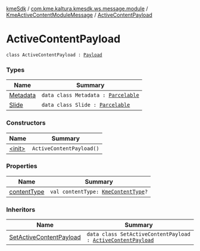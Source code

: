 [kmeSdk](../../../index.md) / [com.kme.kaltura.kmesdk.ws.message.module](../../index.md) / [KmeActiveContentModuleMessage](../index.md) / [ActiveContentPayload](./index.md)

# ActiveContentPayload

`class ActiveContentPayload : `[`Payload`](../../../com.kme.kaltura.kmesdk.ws.message/-kme-message/-payload/index.md)

### Types

| Name | Summary |
|---|---|
| [Metadata](-metadata/index.md) | `data class Metadata : `[`Parcelable`](https://developer.android.com/reference/android/os/Parcelable.html) |
| [Slide](-slide/index.md) | `data class Slide : `[`Parcelable`](https://developer.android.com/reference/android/os/Parcelable.html) |

### Constructors

| Name | Summary |
|---|---|
| [&lt;init&gt;](-init-.md) | `ActiveContentPayload()` |

### Properties

| Name | Summary |
|---|---|
| [contentType](content-type.md) | `val contentType: `[`KmeContentType`](../../../com.kme.kaltura.kmesdk.ws.message.type/-kme-content-type/index.md)`?` |

### Inheritors

| Name | Summary |
|---|---|
| [SetActiveContentPayload](../-set-active-content-payload/index.md) | `data class SetActiveContentPayload : `[`ActiveContentPayload`](./index.md) |

